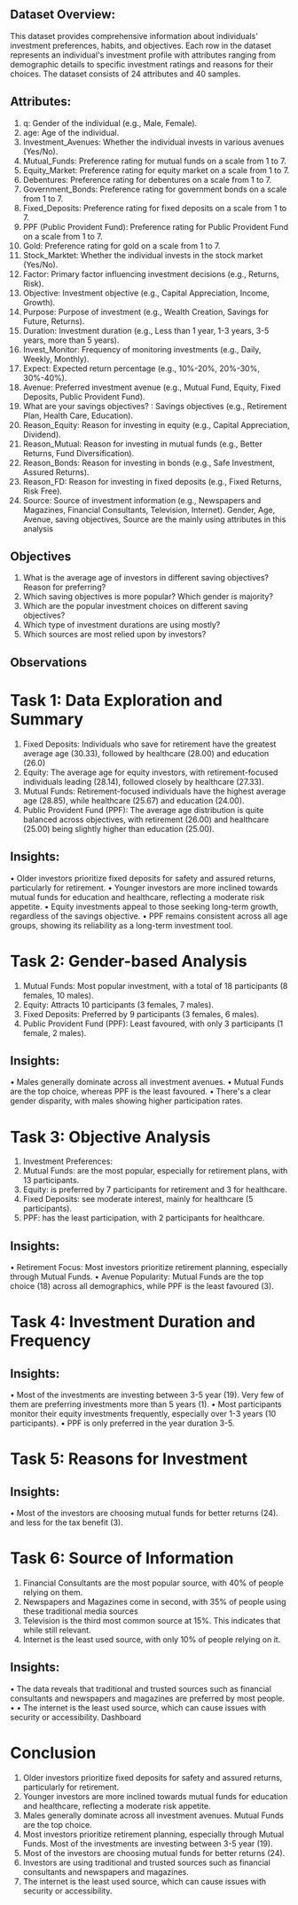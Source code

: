 
## Dataset Overview: 
This dataset provides comprehensive information about individuals' investment preferences, 
habits, and objectives. Each row in the dataset represents an individual's investment profile 
with attributes ranging from demographic details to specific investment ratings and reasons 
for their choices. 
The dataset consists of 24 attributes and 40 samples. 
## Attributes: 
1. q: Gender of the individual (e.g., Male, Female). 
2. age: Age of the individual. 
3. Investment_Avenues: Whether the individual invests in various avenues (Yes/No). 
4. Mutual_Funds: Preference rating for mutual funds on a scale from 1 to 7. 
5. Equity_Market: Preference rating for equity market on a scale from 1 to 7. 
6. Debentures: Preference rating for debentures on a scale from 1 to 7. 
7. Government_Bonds: Preference rating for government bonds on a scale from 1 to 7. 
8. Fixed_Deposits: Preference rating for fixed deposits on a scale from 1 to 7. 
9. PPF (Public Provident Fund): Preference rating for Public Provident Fund on a 
scale from 1 to 7. 
10. Gold: Preference rating for gold on a scale from 1 to 7. 
11. Stock_Marktet: Whether the individual invests in the stock market (Yes/No). 
12. Factor: Primary factor influencing investment decisions (e.g., Returns, Risk). 
13. Objective: Investment objective (e.g., Capital Appreciation, Income, Growth). 
14. Purpose: Purpose of investment (e.g., Wealth Creation, Savings for Future, Returns). 
15. Duration: Investment duration (e.g., Less than 1 year, 1-3 years, 3-5 years, more than 
5 years). 
16. Invest_Monitor: Frequency of monitoring investments (e.g., Daily, Weekly, 
Monthly). 
17. Expect: Expected return percentage (e.g., 10%-20%, 20%-30%, 30%-40%). 
18. Avenue: Preferred investment avenue (e.g., Mutual Fund, Equity, Fixed Deposits, 
Public Provident Fund). 
19. What are your savings objectives? : Savings objectives (e.g., Retirement Plan, 
Health Care, Education). 
20. Reason_Equity: Reason for investing in equity (e.g., Capital Appreciation, 
Dividend). 
21. Reason_Mutual: Reason for investing in mutual funds (e.g., Better Returns, Fund 
Diversification). 
22. Reason_Bonds: Reason for investing in bonds (e.g., Safe Investment, Assured 
Returns). 
23. Reason_FD: Reason for investing in fixed deposits (e.g., Fixed Returns, Risk Free). 
24. Source: Source of investment information (e.g., Newspapers and Magazines, 
Financial Consultants, Television, Internet). 
Gender, Age, Avenue, saving objectives, Source are the mainly using attributes in this 
analysis 
##  Objectives 
1. What is the average age of investors in different saving objectives?  Reason for 
preferring? 
2. Which saving objectives is more popular? Which gender is majority? 
3. Which are the popular investment choices on different saving objectives? 
4. Which type of investment durations are using mostly? 
5.  Which sources are most relied upon by investors?  
## Observations 
# Task 1: Data Exploration and Summary 
1. Fixed Deposits: Individuals who save for retirement have the greatest average age 
(30.33), followed by healthcare (28.00) and education (26.0) 
2. Equity: The average age for equity investors, with retirement-focused individuals 
leading (28.14), followed closely by healthcare (27.33).  
3. Mutual Funds: Retirement-focused individuals have the highest average age (28.85), 
while healthcare (25.67) and education (24.00).  
4. Public Provident Fund (PPF): The average age distribution is quite balanced across 
objectives, with retirement (26.00) and healthcare (25.00) being slightly higher than 
education (25.00). 
## Insights: 
• Older investors prioritize fixed deposits for safety and assured returns, particularly 
for retirement. 
• Younger investors are more inclined towards mutual funds for education and 
healthcare, reflecting a moderate risk appetite. 
• Equity investments appeal to those seeking long-term growth, regardless of the 
savings objective. 
• PPF remains consistent across all age groups, showing its reliability as a long-term 
investment tool. 
# Task 2: Gender-based Analysis 
1. Mutual Funds: Most popular investment, with a total of 18 participants (8 females, 
10 males). 
2. Equity: Attracts 10 participants (3 females, 7 males). 
3. Fixed Deposits: Preferred by 9 participants (3 females, 6 males). 
4. Public Provident Fund (PPF): Least favoured, with only 3 participants (1 female, 2 
males). 
## Insights: 
• Males generally dominate across all investment avenues. 
• Mutual Funds are the top choice, whereas PPF is the least favoured. 
• There's a clear gender disparity, with males showing higher participation rates. 
# Task 3: Objective Analysis 
1. Investment Preferences: 
1. Mutual Funds: are the most popular, especially for retirement plans, with 13 
participants. 
2. Equity: is preferred by 7 participants for retirement and 3 for healthcare. 
3. Fixed Deposits: see moderate interest, mainly for healthcare (5 participants). 
4. PPF: has the least participation, with 2 participants for healthcare. 
## Insights: 
• Retirement Focus: Most investors prioritize retirement planning, especially through 
Mutual Funds. 
• Avenue Popularity: Mutual Funds are the top choice (18) across all demographics, 
while PPF is the least favoured (3). 
# Task 4: Investment Duration and Frequency 
## Insights: 
• Most of the investments are investing between 3-5 year (19).  Very few of them are 
preferring investments more than 5 years (1). 
• Most participants monitor their equity investments frequently, especially over 1-3 
years (10 participants). 
• PPF is only preferred in the year duration 3-5. 
 
# Task 5: Reasons for Investment 
 
## Insights: 
• Most of the investors are choosing mutual funds for better returns (24). and less 
for the tax benefit (3). 
 
# Task 6: Source of Information 
1. Financial Consultants are the most popular source, with 40% of people relying on 
them.  
2. Newspapers and Magazines come in second, with 35% of people using these 
traditional media sources 
3. Television is the third most common source at 15%. This indicates that while still 
relevant. 
4. Internet is the least used source, with only 10% of people relying on it.
     
## Insights: 
• The data reveals that traditional and trusted sources such as financial consultants 
and newspapers and magazines are preferred by most people. 
• • The internet is the least used source, which can cause issues with security or 
accessibility. 
Dashboard 

# Conclusion 
1.  Older investors prioritize fixed deposits for safety and assured returns, particularly 
for retirement.  
2.  Younger investors are more inclined towards mutual funds for education and 
healthcare, reflecting a moderate risk appetite. 
3.  Males generally dominate across all investment avenues. Mutual Funds are the 
top choice.  
4.  Most investors prioritize retirement planning, especially through Mutual Funds. 
Most of the investments are investing between 3-5 year (19).  
5.   Most of the investors are choosing mutual funds for better returns (24). 
6.   Investors are using traditional and trusted sources such as financial consultants and 
newspapers and magazines. 
7.  The internet is the least used source, which can cause issues with security or 
accessibility.  
